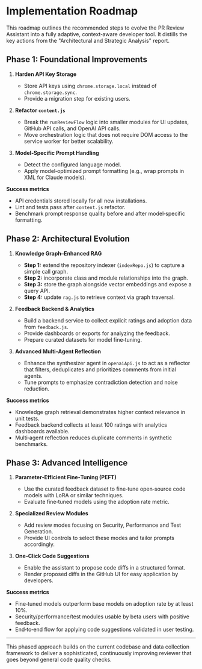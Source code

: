 # Implementation Roadmap

This roadmap outlines the recommended steps to evolve the PR Review Assistant into a fully adaptive, context‑aware developer tool. It distills the key actions from the "Architectural and Strategic Analysis" report.

## Phase 1: Foundational Improvements

1. **Harden API Key Storage**
   - Store API keys using `chrome.storage.local` instead of `chrome.storage.sync`.
   - Provide a migration step for existing users.

2. **Refactor `content.js`**
   - Break the `runReviewFlow` logic into smaller modules for UI updates, GitHub API calls, and OpenAI API calls.
   - Move orchestration logic that does not require DOM access to the service worker for better scalability.

3. **Model‑Specific Prompt Handling**
   - Detect the configured language model.
   - Apply model‑optimized prompt formatting (e.g., wrap prompts in XML for Claude models).

**Success metrics**

- API credentials stored locally for all new installations.
- Lint and tests pass after `content.js` refactor.
- Benchmark prompt response quality before and after model‑specific formatting.

## Phase 2: Architectural Evolution

1. **Knowledge Graph–Enhanced RAG**
   - **Step 1:** extend the repository indexer (`indexRepo.js`) to capture a simple call graph.
   - **Step 2:** incorporate class and module relationships into the graph.
   - **Step 3:** store the graph alongside vector embeddings and expose a query API.
   - **Step 4:** update `rag.js` to retrieve context via graph traversal.

2. **Feedback Backend & Analytics**
   - Build a backend service to collect explicit ratings and adoption data from `feedback.js`.
   - Provide dashboards or exports for analyzing the feedback.
   - Prepare curated datasets for model fine‑tuning.

3. **Advanced Multi‑Agent Reflection**
   - Enhance the synthesizer agent in `openaiApi.js` to act as a reflector that filters, deduplicates and prioritizes comments from initial agents.
   - Tune prompts to emphasize contradiction detection and noise reduction.

**Success metrics**

- Knowledge graph retrieval demonstrates higher context relevance in unit tests.
- Feedback backend collects at least 100 ratings with analytics dashboards available.
- Multi‑agent reflection reduces duplicate comments in synthetic benchmarks.

## Phase 3: Advanced Intelligence

1. **Parameter‑Efficient Fine‑Tuning (PEFT)**
   - Use the curated feedback dataset to fine‑tune open‑source code models with LoRA or similar techniques.
   - Evaluate fine‑tuned models using the adoption rate metric.

2. **Specialized Review Modules**
   - Add review modes focusing on Security, Performance and Test Generation.
   - Provide UI controls to select these modes and tailor prompts accordingly.

3. **One‑Click Code Suggestions**
   - Enable the assistant to propose code diffs in a structured format.
   - Render proposed diffs in the GitHub UI for easy application by developers.

**Success metrics**

- Fine‑tuned models outperform base models on adoption rate by at least 10%.
- Security/performance/test modules usable by beta users with positive feedback.
- End‑to‑end flow for applying code suggestions validated in user testing.

---

This phased approach builds on the current codebase and data collection framework to deliver a sophisticated, continuously improving reviewer that goes beyond general code quality checks.

